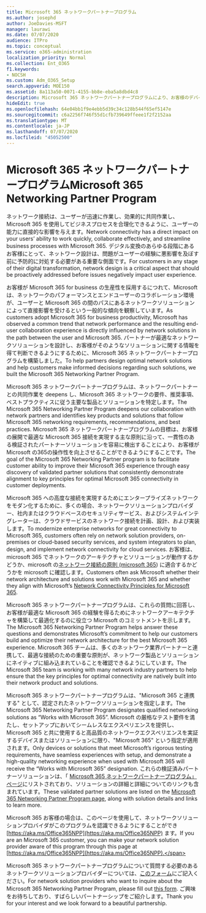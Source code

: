 ```yaml
---
title: Microsoft 365 ネットワークパートナープログラム
ms.author: josephd
author: JoeDavies-MSFT
manager: laurawi
ms.date: 07/07/2020
audience: ITPro
ms.topic: conceptual
ms.service: o365-administration
localization_priority: Normal
ms.collection: Ent_O365
f1.keywords:
- NOCSH
ms.custom: Adm_O365_Setup
search.appverid: MOE150
ms.assetid: 8a113a50-0071-4155-bb8e-eba5a8dbd4c8
description: Microsoft 365 ネットワークパートナープログラムにより、お客様のデバイスは Microsoft 365 の動作として認定されるようになります。
hideEdit: true
ms.openlocfilehash: 64e04bb1f9e4ebb5d39c34c128b544f65ef5147e
ms.sourcegitcommit: c6a2256f746f55d1cfb739649ffeee1f2f2152aa
ms.translationtype: MT
ms.contentlocale: ja-JP
ms.lasthandoff: 07/07/2020
ms.locfileid: "45052500"
---
```

# <a name="microsoft-365-networking-partner-program"></a><span data-ttu-id="9d138-103">Microsoft 365 ネットワークパートナープログラム</span><span class="sxs-lookup"><span data-stu-id="9d138-103">Microsoft 365 Networking Partner Program</span></span>

<span data-ttu-id="9d138-104">ネットワーク接続は、ユーザーが迅速に作業し、効果的に共同作業し、Microsoft 365 を使用してビジネスプロセスを合理化できるように、ユーザーの能力に直接的な影響を与えます。</span><span class="sxs-lookup"><span data-stu-id="9d138-104">Network connectivity has a direct impact on your users’ ability to work quickly, collaborate effectively, and streamline business processes with Microsoft 365.</span></span> <span data-ttu-id="9d138-105">デジタル変換のあらゆる段階にあるお客様にとって、ネットワーク設計は、問題がユーザーの経験に悪影響を及ぼす前に予防的に対処する必要がある重要な側面です。</span><span class="sxs-lookup"><span data-stu-id="9d138-105">For customers in any stage of their digital transformation, network design is a critical aspect that should be proactively addressed before issues negatively impact user experience.</span></span>

<span data-ttu-id="9d138-106">お客様が Microsoft 365 for business の生産性を採用するにつれて、Microsoft は、ネットワークのパフォーマンスとエンドユーザーのコラボレーション環境が、ユーザーと Microsoft 365 の間のパスにあるネットワークソリューションによって直接影響を受けるという一般的な傾向を観察しています。</span><span class="sxs-lookup"><span data-stu-id="9d138-106">As customers adopt Microsoft 365 for business productivity, Microsoft has observed a common trend that network performance and the resulting end-user collaboration experience is directly influenced by network solutions in the path between the user and Microsoft 365.</span></span> <span data-ttu-id="9d138-107">パートナーが最適なネットワークソリューションを設計し、お客様がそのようなソリューションに関する情報を得て判断できるようにするために、Microsoft 365 ネットワークパートナープログラムを構築しました。</span><span class="sxs-lookup"><span data-stu-id="9d138-107">To help partners design optimal network solutions and help customers make informed decisions regarding such solutions, we built the Microsoft 365 Networking Partner Program.</span></span>

<span data-ttu-id="9d138-108">Microsoft 365 ネットワークパートナープログラムは、ネットワークパートナーとの共同作業を deepens し、Microsoft 365 ネットワークの要件、推奨事項、ベストプラクティスに従う主要な製品とソリューションを特定します。</span><span class="sxs-lookup"><span data-stu-id="9d138-108">The Microsoft 365 Networking Partner Program deepens our collaboration with network partners and identifies key products and solutions that follow Microsoft 365 networking requirements, recommendations, and best practices.</span></span> <span data-ttu-id="9d138-109">Microsoft 365 ネットワークパートナープログラムの目標は、お客様の展開で最適な Microsoft 365 接続を実現する主な原則に沿って、一貫性のある検証されたパートナーソリューションを容易に検出することにより、お客様が Microsoft の365の操作性を向上させることができるようにすることです。</span><span class="sxs-lookup"><span data-stu-id="9d138-109">The goal of the Microsoft 365 Networking Partner program is to facilitate customer ability to improve their Microsoft 365 experience through easy discovery of validated partner solutions that consistently demonstrate alignment to key principles for optimal Microsoft 365 connectivity in customer deployments.</span></span>

<span data-ttu-id="9d138-110">Microsoft 365 への高度な接続を実現するためにエンタープライズネットワークをモダン化するために、多くの場合、ネットワークソリューションプロバイダー、社内またはクラウドベースのセキュリティサービス、およびシステムインテグレーターは、クラウドサービスのネットワーク接続を計画、設計、および実装します。</span><span class="sxs-lookup"><span data-stu-id="9d138-110">To modernize enterprise networks for great connectivity to Microsoft 365, customers often rely on network solution providers, on-premises or cloud-based security services, and system integrators to plan, design, and implement network connectivity for cloud services.</span></span> <span data-ttu-id="9d138-111">お客様は、microsoft 365 でネットワークのアーキテクチャとソリューションが動作するかどうか、microsoft の[ネットワーク接続の原則 (microsoft 365](https://aka.ms/PNC)) に適合するかどうかを microsoft に確認します。</span><span class="sxs-lookup"><span data-stu-id="9d138-111">Customers often ask Microsoft whether their network architecture and solutions work with Microsoft 365 and whether they align with Microsoft’s [Network Connectivity Principles for Microsoft 365](https://aka.ms/PNC).</span></span>

<span data-ttu-id="9d138-112">Microsoft 365 ネットワークパートナープログラムは、これらの質問に回答し、お客様が最適な Microsoft 365 の経験を得るためにネットワークアーキテクチャを構築して最適化するのに役立つ Microsoft のコミットメントを示します。</span><span class="sxs-lookup"><span data-stu-id="9d138-112">The Microsoft 365 Networking Partner Program helps answer these questions and demonstrates Microsoft’s commitment to help our customers build and optimize their network architecture for the best Microsoft 365 experience.</span></span> <span data-ttu-id="9d138-113">Microsoft 365 チームは、多くのネットワーク業界パートナーと連携して、最適な接続のための重要な原則が、ネットワーク製品とソリューションにネイティブに組み込まれていることを確認できるようにしています。</span><span class="sxs-lookup"><span data-stu-id="9d138-113">The Microsoft 365 team is working with many network industry partners to help ensure that the key principles for optimal connectivity are natively built into their network product and solutions.</span></span>

<span data-ttu-id="9d138-114">Microsoft 365 ネットワークパートナープログラムは、"Microsoft 365 と連携する" として、認定されたネットワークソリューションを指定します。</span><span class="sxs-lookup"><span data-stu-id="9d138-114">The Microsoft 365 Networking Partner Program designates qualified networking solutions as “Works with Microsoft 365”.</span></span> <span data-ttu-id="9d138-115">Microsoft の厳格なテスト要件を満たし、セットアップにおいてシームレスなエクスペリエンスを提供し、Microsoft 365 と共に使用すると高品質のネットワークエクスペリエンスを実証するデバイスまたはソリューションに限り、"Microsoft 365" という指定が適用されます。</span><span class="sxs-lookup"><span data-stu-id="9d138-115">Only devices or solutions that meet Microsoft’s rigorous testing requirements, have seamless experiences with setup, and demonstrate a high-quality networking experience when used with Microsoft 365 will receive the “Works with Microsoft 365” designation.</span></span> <span data-ttu-id="9d138-116">これらの検証済みパートナーソリューションは、「 [Microsoft 365 ネットワークパートナープログラム」ページ](https://www.microsoft.com/microsoft-365/partners/O365networkingpartners)にリストされており、ソリューションの詳細と詳細についてのリンクも含まれています。</span><span class="sxs-lookup"><span data-stu-id="9d138-116">These validated partner solutions are listed on the [Microsoft 365 Networking Partner Program page](https://www.microsoft.com/microsoft-365/partners/O365networkingpartners), along with solution details and links to learn more.</span></span>

<span data-ttu-id="9d138-117">Microsoft 365 お客様の場合は、このページを使用して、ネットワークソリューションプロバイダがこのプログラムを認識できるようにすることができ [https://aka.ms/Office365NPP](https://aka.ms/Office365NPP) ます。</span><span class="sxs-lookup"><span data-stu-id="9d138-117">If you are an Microsoft 365 customer, you can make your network solution provider aware of this program through this page at [https://aka.ms/Office365NPP](https://aka.ms/Office365NPP).</span></span>

<span data-ttu-id="9d138-118">Microsoft 365 ネットワークパートナープログラムについて質問する必要のあるネットワークソリューションプロバイダーについては、[このフォーム](https://forms.office.com/Pages/ResponsePage.aspx?id=v4j5cvGGr0GRqy180BHbRyMNEapKtzJHu98R0YXYz1RUN0QxSUVEWTdRVTdIV1RTWjIzOVk0QkE4US4u)にご記入ください。</span><span class="sxs-lookup"><span data-stu-id="9d138-118">For network solution providers who want to inquire about the Microsoft 365 Networking Partner Program, please fill out [this form](https://forms.office.com/Pages/ResponsePage.aspx?id=v4j5cvGGr0GRqy180BHbRyMNEapKtzJHu98R0YXYz1RUN0QxSUVEWTdRVTdIV1RTWjIzOVk0QkE4US4u).</span></span> <span data-ttu-id="9d138-119">ご興味をお待ちしており、すばらしいパートナーシップをご紹介します。</span><span class="sxs-lookup"><span data-stu-id="9d138-119">Thank you for your interest and we look forward to a beautiful partnership.</span></span>

